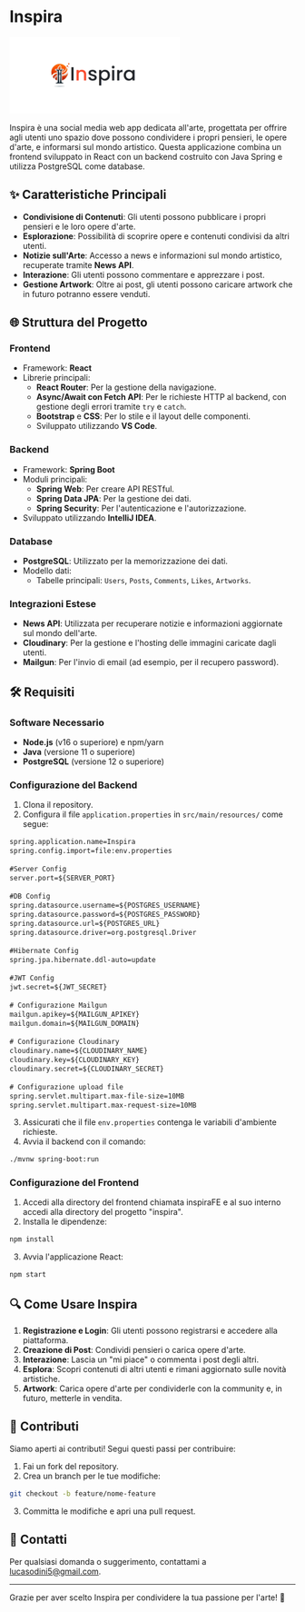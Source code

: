 # Inspira

<img src="InspiraFE/inspira/public/images/Inspira-Brand.png" alt="Logo di Inspira" width="300">



Inspira è una social media web app dedicata all'arte, progettata per offrire agli utenti uno spazio dove possono condividere i propri pensieri, le opere d'arte, e informarsi sul mondo artistico. Questa applicazione combina un frontend sviluppato in React con un backend costruito con Java Spring e utilizza PostgreSQL come database.

## ✨ Caratteristiche Principali

- **Condivisione di Contenuti**: Gli utenti possono pubblicare i propri pensieri e le loro opere d'arte.
- **Esplorazione**: Possibilità di scoprire opere e contenuti condivisi da altri utenti.
- **Notizie sull'Arte**: Accesso a news e informazioni sul mondo artistico, recuperate tramite **News API**.
- **Interazione**: Gli utenti possono commentare e apprezzare i post.
- **Gestione Artwork**: Oltre ai post, gli utenti possono caricare artwork che in futuro potranno essere venduti.

## 🌐 Struttura del Progetto

### Frontend
- Framework: **React**
- Librerie principali:
  - **React Router**: Per la gestione della navigazione.
  - **Async/Await con Fetch API**: Per le richieste HTTP al backend, con gestione degli errori tramite `try` e `catch`.
  - **Bootstrap** e **CSS**: Per lo stile e il layout delle componenti.
  - Sviluppato utilizzando **VS Code**.

### Backend
- Framework: **Spring Boot**
- Moduli principali:
  - **Spring Web**: Per creare API RESTful.
  - **Spring Data JPA**: Per la gestione dei dati.
  - **Spring Security**: Per l'autenticazione e l'autorizzazione.
- Sviluppato utilizzando **IntelliJ IDEA**.

### Database
- **PostgreSQL**: Utilizzato per la memorizzazione dei dati.
- Modello dati:
  - Tabelle principali: `Users`, `Posts`, `Comments`, `Likes`, `Artworks`.

### Integrazioni Estese
- **News API**: Utilizzata per recuperare notizie e informazioni aggiornate sul mondo dell'arte.
- **Cloudinary**: Per la gestione e l'hosting delle immagini caricate dagli utenti.
- **Mailgun**: Per l'invio di email (ad esempio, per il recupero password).

## 🛠️ Requisiti

### Software Necessario
- **Node.js** (v16 o superiore) e npm/yarn
- **Java** (versione 11 o superiore)
- **PostgreSQL** (versione 12 o superiore)

### Configurazione del Backend
1. Clona il repository.
2. Configura il file `application.properties` in `src/main/resources/` come segue:

```properties
spring.application.name=Inspira
spring.config.import=file:env.properties

#Server Config
server.port=${SERVER_PORT}

#DB Config
spring.datasource.username=${POSTGRES_USERNAME}
spring.datasource.password=${POSTGRES_PASSWORD}
spring.datasource.url=${POSTGRES_URL}
spring.datasource.driver=org.postgresql.Driver

#Hibernate Config
spring.jpa.hibernate.ddl-auto=update

#JWT Config
jwt.secret=${JWT_SECRET}

# Configurazione Mailgun
mailgun.apikey=${MAILGUN_APIKEY}
mailgun.domain=${MAILGUN_DOMAIN}

# Configurazione Cloudinary
cloudinary.name=${CLOUDINARY_NAME}
cloudinary.key=${CLOUDINARY_KEY}
cloudinary.secret=${CLOUDINARY_SECRET}

# Configurazione upload file
spring.servlet.multipart.max-file-size=10MB
spring.servlet.multipart.max-request-size=10MB
```

3. Assicurati che il file `env.properties` contenga le variabili d'ambiente richieste.
4. Avvia il backend con il comando:

```bash
./mvnw spring-boot:run
```

### Configurazione del Frontend
1. Accedi alla directory del frontend chiamata inspiraFE e al suo interno accedi alla directory del progetto "inspira".
2. Installa le dipendenze:

```bash
npm install
```

3. Avvia l'applicazione React:

```bash
npm start
```

## 🔍 Come Usare Inspira

1. **Registrazione e Login**: Gli utenti possono registrarsi e accedere alla piattaforma.
2. **Creazione di Post**: Condividi pensieri o carica opere d'arte.
3. **Interazione**: Lascia un "mi piace" o commenta i post degli altri.
4. **Esplora**: Scopri contenuti di altri utenti e rimani aggiornato sulle novità artistiche.
5. **Artwork**: Carica opere d'arte per condividerle con la community e, in futuro, metterle in vendita.

## 🎨 Contributi

Siamo aperti ai contributi! Segui questi passi per contribuire:
1. Fai un fork del repository.
2. Crea un branch per le tue modifiche:

```bash
git checkout -b feature/nome-feature
```

3. Committa le modifiche e apri una pull request.

## 📢 Contatti
Per qualsiasi domanda o suggerimento, contattami a [lucasodini5@gmail.com](mailto:lucasodini5@gmail.com).

---

Grazie per aver scelto Inspira per condividere la tua passione per l'arte! 🌟

